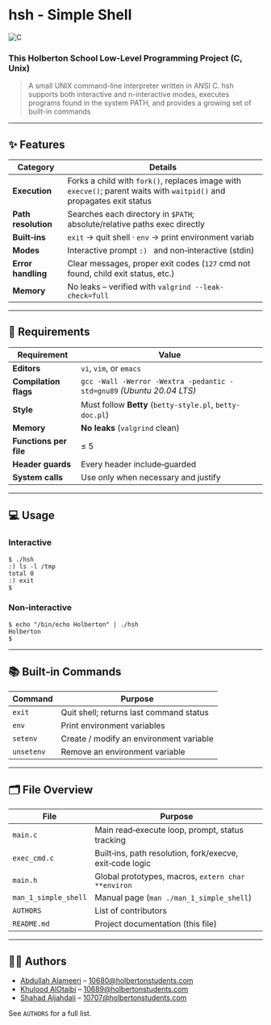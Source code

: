 # hsh - Simple Shell

![C](https://img.shields.io/badge/language-C-00599C?logo=c)

### This Holberton School Low-Level Programming Project (C, Unix)
> A small UNIX command-line interpreter written in ANSI C. hsh supports both interactive and n-interactive modes, executes programs found in the system PATH, and provides a growing set of built-in commands

---

## ✨ Features

| Category            | Details |
|---------------------|---------|
| **Execution**       | Forks a child with `fork()`, replaces image with `execve()`; parent waits with `waitpid()` and propagates exit status |
| **Path resolution** | Searches each directory in `$PATH`; absolute/relative paths exec directly |
| **Built‑ins**   | `exit` → quit shell&nbsp;· `env` → print environment variab |
| **Modes**           | Interactive prompt `:) ` and non‑interactive (stdin) |
| **Error handling**  | Clear messages, proper exit codes (`127` cmd not found, child exit status, etc.) |
| **Memory**          | No leaks – verified with `valgrind --leak-check=full` |

---

## 📑 Requirements

| Requirement                | Value |
|----------------------------|-------|
| **Editors**                | `vi`, `vim`, or `emacs` |
| **Compilation flags**      | `gcc -Wall -Werror -Wextra -pedantic -std=gnu89` *(Ubuntu 20.04 LTS)* |
| **Style**                  | Must follow **Betty** (`betty-style.pl`, `betty-doc.pl`) |
| **Memory**                 | **No leaks** (`valgrind` clean) |
| **Functions per file**     | ≤ 5 |
| **Header guards**          | Every header include‑guarded |
| **System calls**           | Use only when necessary and justify |

---

## 💻 Usage

### Interactive
```console
$ ./hsh
:) ls -l /tmp
total 0
:) exit
$
```
### Non‑interactive
```console
$ echo "/bin/echo Holberton" | ./hsh
Holberton
$
```

---

## 📚 Built‑in Commands

| Command     | Purpose                                  |
|-------------|------------------------------------------|
| `exit`      | Quit shell; returns last command status  |
| `env`       | Print environment variables              |
| `setenv`    | Create / modify an environment variable  |
| `unsetenv`  | Remove an environment variable           |

---

## 🗂️ File Overview

| File               | Purpose                                                     |
|--------------------|-------------------------------------------------------------|
| `main.c`           | Main read‑execute loop, prompt, status tracking             |
| `exec_cmd.c`       | Built‑ins, path resolution, fork/execve, exit‑code logic    |
| `main.h`           | Global prototypes, macros, `extern char **environ`          |
| `man_1_simple_shell` | Manual page (`man ./man_1_simple_shell`)                  |
| `AUTHORS`          | List of contributors                                        |
| `README.md`        | Project documentation (this file)                           |

---

## 🧑‍💻 Authors

* [Abdullah Alameeri](https://github.com/ab10680) – 10680@holbertonstudents.com  
* [Khulood AlOtaibi](https://github.com/KhuloodGhazi) – 10689@holbertonstudents.com  
* [Shahad Aljahdali](https://github.com/shahadFawaz99) – 10707@holbertonstudents.com  

See `AUTHORS` for a full list.
